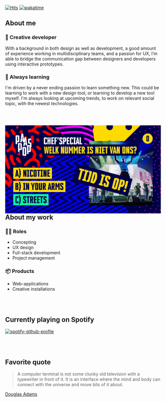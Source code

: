 [![Hits](https://hits.seeyoufarm.com/api/count/incr/badge.svg?url=https%3A%2F%2Fgithub.com%2FxSpylon&count_bg=%2379C83D&title_bg=%23555555&icon=github.svg&icon_color=%23E7E7E7&title=Profile+visits&edge_flat=false)](https://hits.seeyoufarm.com) [![wakatime](https://wakatime.com/badge/user/e7edb80f-4f9e-4542-9413-dc12a34eeb61.svg)](https://wakatime.com/@e7edb80f-4f9e-4542-9413-dc12a34eeb61)
## About me

### 🎨 Creative developer

With a background in both design as well as development, a good amount of experience working in multidisciplinary teams, and a passion for UX, I’m able to bridge the communication gap between designers and developers using interactive prototypes.

### 🌱 Always learning

I'm driven by a never ending passion to learn something new. This could be learning to work with a new design tool, or learning to develop a new tool myself. I'm always looking at upcoming trends, to work on relevant social topic, with the newest technologies.

<br><br>

<img align="right" alt="GIF" src="https://github.com/xSpylon/xSpylon/blob/master/assets/img/composition-optimized-small.gif"/>

## About my work

### 👷‍♂️ Roles

- Concepting
- UX design
- Full-stack development
- Project management

### 📦 Products

- Web-applications
- Creative installations

<br><br>

## Currently playing on Spotify

[![spotify-github-profile](https://spotify-github-profile.vercel.app/api/view?uid=just_r3dox&cover_image=true&theme=novatorem&show_offline=false&background_color=121212&interchange=false&bar_color=53b14f&bar_color_cover=false)](https://github.com/kittinan/spotify-github-profile)

<br><br>

## Favorite quote

> A computer terminal is not some clunky old television with a typewriter in front of it. It is an interface where the mind and body can connect with the universe and move bits of it about.

[Douglas Adams](https://en.wikipedia.org/wiki/Douglas_Adams)
